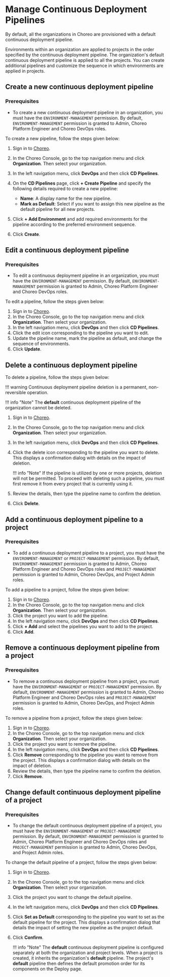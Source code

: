 # Manage Continuous Deployment Pipelines

By default, all the organizations in Choreo are provisioned with a default continuous deployment pipeline.

Environments within an organization are applied to projects in the order specified by the continuous deployment pipeline. The organization's default continuous deployment pipeline is applied to all the projects. You can create additional pipelines and customize the sequence in which environments are applied in projects.

## Create a new continuous deployment pipeline

### Prerequisites

- To create a new continuous deployment pipeline in an organization, you must have the `ENVIRONMENT-MANAGEMENT` permission. By default, `ENVIRONMENT-MANAGEMENT` permission is granted to Admin, Choreo Platform Engineer and Choreo DevOps roles.

To create a new pipeline, follow the steps given below:

1. Sign in to [Choreo](https://console.choreo.dev/).
2. In the Choreo Console, go to the top navigation menu and click **Organization**. Then select your organization.
3. In the left navigation menu, click **DevOps** and then click **CD Pipelines**.
4. On the **CD Pipelines** page, click **+ Create Pipeline** and specify the following details required to create a new pipeline:
   
    - **Name**: A display name for the new pipeline.
    - **Mark as Default**: Select if you want to assign this new pipeline as the default pipeline for all new projects.
5. Click **+ Add Environment** and add required environments for the pipeline according to the preferred environment sequence.
6. Click **Create**.

## Edit a continuous deployment pipeline

### Prerequisites

- To edit a continuous deployment pipeline in an organization, you must have the `ENVIRONMENT-MANAGEMENT` permission. By default, `ENVIRONMENT-MANAGEMENT` permission is granted to Admin, Choreo Platform Engineer and Choreo DevOps roles.

To edit a pipeline, follow the steps given below:

1. Sign in to [Choreo](https://console.choreo.dev/).
2. In the Choreo Console, go to the top navigation menu and click **Organization**. Then select your organization.
3. In the left navigation menu, click **DevOps** and then click **CD Pipelines**.
4. Click the edit icon corresponding to the pipeline you want to edit.
5. Update the pipeline name, mark the pipeline as default, and change the sequence of environments.
6. Click **Update**.


## Delete a continuous deployment pipeline

To delete a pipeline, follow the steps given below:

!!! warning
    Continuous deployment pipeline deletion is a permanent, non-reversible operation.

!!! info "Note"
        The **default** continuous deployment pipeline of the organization cannot be deleted.

1. Sign in to [Choreo](https://console.choreo.dev/).
2. In the Choreo Console, go to the top navigation menu and click **Organization**. Then select your organization.
3. In the left navigation menu, click **DevOps** and then click **CD Pipelines**. 
4. Click the delete icon corresponding to the pipeline you want to delete. This displays a confirmation dialog with details on the impact of deletion.

    !!! info "Note"
        If the pipeline is utilized by one or more projects, deletion will not be permitted. To proceed with deleting such a pipeline, you must first remove it from every project that is currently using it.

5. Review the details, then type the pipeline name to confirm the deletion.
6. Click **Delete**.


## Add a continuous deployment pipeline to a project

### Prerequisites

- To add a continuous deployment pipeline to a project, you must have the `ENVIRONMENT-MANAGEMENT` or `PROJECT-MANAGEMENT` permission. By default, `ENVIRONMENT-MANAGEMENT` permission is granted to Admin, Choreo Platform Engineer and Choreo DevOps roles and `PROJECT-MANAGEMENT` permission is granted to Admin, Choreo DevOps, and Project Admin roles.

To add a pipeline to a project, follow the steps given below:

1. Sign in to [Choreo](https://console.choreo.dev/).
2. In the Choreo Console, go to the top navigation menu and click **Organization**. Then select your organization.
3. Click the project you want to add the pipeline.
4. In the left navigation menu, click **DevOps** and then click **CD Pipelines**.
5. Click **+ Add** and select the pipelines you want to add to the project.
6. Click **Add**.


## Remove a continuous deployment pipeline from a project

### Prerequisites

- To remove a continuous deployment pipeline from a project, you must have the `ENVIRONMENT-MANAGEMENT` or `PROJECT-MANAGEMENT` permission. By default, `ENVIRONMENT-MANAGEMENT` permission is granted to Admin, Choreo Platform Engineer and Choreo DevOps roles and `PROJECT-MANAGEMENT` permission is granted to Admin, Choreo DevOps, and Project Admin roles.

To remove a pipeline from a project, follow the steps given below:

1. Sign in to [Choreo](https://console.choreo.dev/).
2. In the Choreo Console, go to the top navigation menu and click **Organization**. Then select your organization.
3. Click the project you want to remove the pipeline.
4. In the left navigation menu, click **DevOps** and then click **CD Pipelines**.
5. Click **Remove** corresponding to the pipeline you want to remove from the project. This displays a confirmation dialog with details on the impact of deletion.
6. Review the details, then type the pipeline name to confirm the deletion.
7. Click **Remove**.

## Change default continuous deployment pipeline of a project

### Prerequisites

- To change the default continuous deployment pipeline of a project, you must have the `ENVIRONMENT-MANAGEMENT` or `PROJECT-MANAGEMENT` permission. By default, `ENVIRONMENT-MANAGEMENT` permission is granted to Admin, Choreo Platform Engineer and Choreo DevOps roles and `PROJECT-MANAGEMENT` permission is granted to Admin, Choreo DevOps, and Project Admin roles.

To change the default pipeline of a project, follow the steps given below:

1. Sign in to [Choreo](https://console.choreo.dev/).
2. In the Choreo Console, go to the top navigation menu and click **Organization**. Then select your organization.
3. Click the project you want to change the default pipeline.
4. In the left navigation menu, click **DevOps** and then click **CD Pipelines**.
5. Click **Set as Default** corresponding to the pipeline you want to set as the default pipeline for the project. This displays a confirmation dialog that details the impact of setting the new pipeline as the project default.
6. Click **Confirm**.

    !!! info "Note"
        The **default** continuous deployment pipeline is configured separately at both the organization and project levels. When a project is created, it inherits the organization's **default** pipeline. The project's **default** pipeline then defines the default promotion order for its components on the Deploy page.
